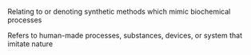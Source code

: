 Relating to or denoting synthetic methods which mimic biochemical processes

Refers to human-made processes, substances, devices, or system that imitate nature
